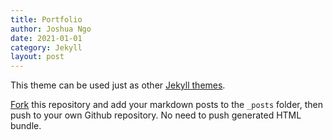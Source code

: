 ```yaml
---
title: Portfolio
author: Joshua Ngo
date: 2021-01-01
category: Jekyll
layout: post
---
```


This theme can be used just as other [Jekyll themes][1].

[Fork][2] this repository and add your markdown posts to the `_posts` folder, then
push to your own Github repository. No need to push generated HTML bundle.


<div class="photoset-grid-custom" style="visibility: hidden;">
  <img src="gitbook/images/apple-touch-icon-precomposed-152.png" data-highres="gitbook/images/apple-touch-icon-precomposed-152.png">
  <img src="img/demo/print2-500px.jpg" data-highres="img/demo/print2-highres.jpg">
  <img src="img/demo/print3-500px.jpg" data-highres="img/demo/print3-highres.jpg">
</div>

[1]: https://pages.github.com/themes
[2]: https://github.com/sighingnow/jekyll-gitbook/fork
